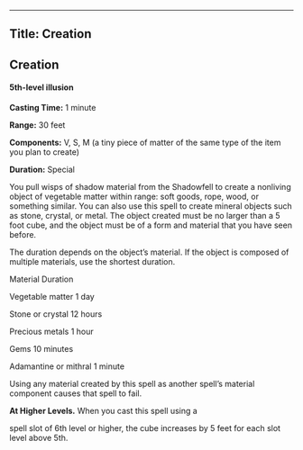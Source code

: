 -------------------------
Title: Creation
-------------------------

## Creation

#### 5th-level illusion


**Casting Time:** 1 minute

**Range:** 30 feet

**Components:** V, S, M (a tiny piece of matter of the same
type of the item you plan to create)

**Duration:** Special


You pull wisps of shadow material from the Shadowfell to create a
nonliving object of vegetable matter within range: soft goods, rope,
wood, or something similar. You can also use this spell to create
mineral objects such as stone, crystal, or metal. The object created
must be no larger than a 5  foot cube, and the object must be of a
form and material that you have seen before.

The duration depends on the object’s material. If the object is composed
of multiple materials, use the shortest duration.


Material Duration

Vegetable matter 1 day

Stone or crystal 12 hours

Precious metals 1 hour

Gems 10 minutes

Adamantine or mithral 1 minute


Using any material created by this spell as another spell’s material
component causes that spell to fail.

**At Higher Levels.** When you cast this spell using
a

spell slot of 6th level or higher, the cube increases by 5 feet for each
slot level above 5th.



